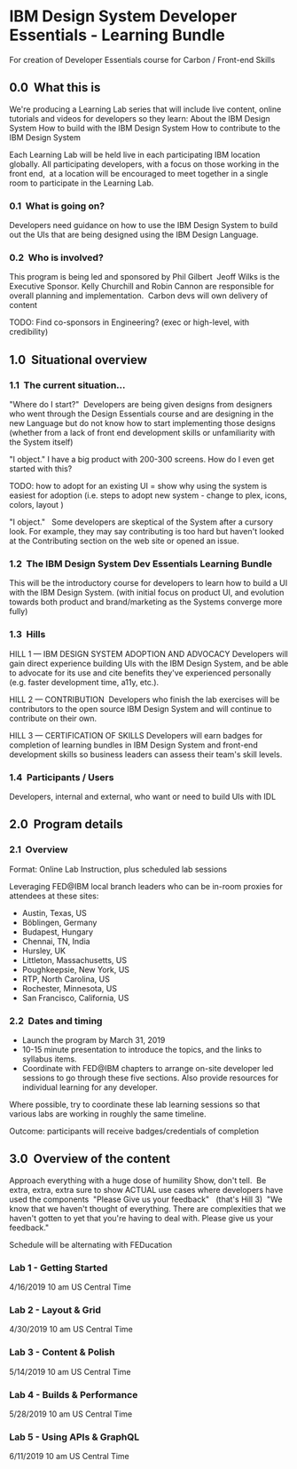 # IBM Design System Developer Essentials - Learning Bundle
For creation of Developer Essentials course for Carbon / Front-end Skills


## 0.0  What this is
We're producing a Learning Lab series that will include live content, online tutorials and videos for developers so they learn:
About the IBM Design System
How to build with the IBM Design System
How to contribute to the IBM Design System

Each Learning Lab will be held live in each participating IBM location globally. All participating developers, with a focus on those working in the front end,  at a location will be encouraged to meet together in a single room to participate in the Learning Lab.


### 0.1  What is going on?
Developers need guidance on how to use the IBM Design System to build out the UIs that are being designed using the IBM Design Language. 


### 0.2  Who is involved?
This program is being led and sponsored by Phil Gilbert 
Jeoff Wilks is the Executive Sponsor.
Kelly Churchill and Robin Cannon are responsible for overall planning and implementation. 
Carbon devs will own delivery of content


TODO: Find co-sponsors in Engineering? (exec or high-level, with credibility)


## 1.0  Situational overview


### 1.1  The current situation…


"Where do I start?"  Developers are being given designs from designers who went through the Design Essentials course and are designing in the new Language but do not know how to start implementing those designs (whether from a lack of front end development skills or unfamiliarity with the System itself)


"I object." I have a big product with 200-300 screens. How do I even get started with this?


TODO: how to adopt for an existing UI = show why using the system is easiest for adoption (i.e. steps to adopt new system - change to plex, icons, colors, layout )


"I object."   Some developers are skeptical of the System after a cursory look. For example, they may say contributing is too hard but haven't looked at the Contributing section on the web site or opened an issue.


### 1.2  The IBM Design System Dev Essentials Learning Bundle
This will be the introductory course for developers to learn how to build a UI with the IBM Design System.
(with initial focus on product UI, and evolution towards both product and brand/marketing as the Systems converge more fully)


### 1.3  Hills

HILL 1 — IBM DESIGN SYSTEM ADOPTION AND ADVOCACY
Developers will gain direct experience building UIs with the IBM Design System, and be able to advocate for its use and cite benefits they've experienced personally (e.g. faster development time, a11y, etc.). 

HILL 2 — CONTRIBUTION 
Developers who finish the lab exercises will be contributors to the open source IBM Design System and will continue to contribute on their own. 


HILL 3 — CERTIFICATION OF SKILLS
Developers will earn badges for completion of learning bundles in IBM Design System and front-end development skills so business leaders can assess their team's skill levels.


### 1.4  Participants / Users


Developers, internal and external, who want or need to build UIs with IDL


## 2.0  Program details


### 2.1  Overview

Format: Online Lab Instruction, plus scheduled lab sessions

Leveraging FED@IBM local branch leaders who can be in-room proxies for attendees at these sites:

* Austin, Texas, US  
* Böblingen, Germany 
* Budapest, Hungary 
* Chennai, TN, India 
* Hursley, UK  
* Littleton, Massachusetts, US   
* Poughkeepsie, New York, US  
* RTP, North Carolina, US 
* Rochester, Minnesota, US  
* San Francisco, California, US 

### 2.2  Dates and timing  

* Launch the program by March 31, 2019
* 10-15 minute presentation to introduce the topics, and the links to syllabus items.
* Coordinate with FED@IBM chapters to arrange on-site developer led sessions to go through these five sections. Also provide resources for individual learning for any developer.

Where possible, try to coordinate these lab learning sessions so that various labs are working in roughly the same timeline.

Outcome: participants will receive badges/credentials of completion

## 3.0  Overview of the content

Approach everything with a huge dose of humility
Show, don't tell. 
Be extra, extra, extra sure to show ACTUAL use cases where developers have used the components 
"Please Give us your feedback"   (that's Hill 3) 
"We know that we haven't thought of everything. There are complexities that we haven't gotten to yet that you're having to deal with. Please give us your feedback."

Schedule will be alternating with FEDucation

### Lab 1 - Getting Started
4/16/2019 
10 am US Central Time

### Lab 2 - Layout & Grid
4/30/2019 
10 am US Central Time

### Lab 3 - Content & Polish
5/14/2019
10 am US Central Time

### Lab 4 - Builds & Performance 
5/28/2019 
10 am US Central Time

### Lab 5 - Using APIs & GraphQL
6/11/2019 
10 am US Central Time

